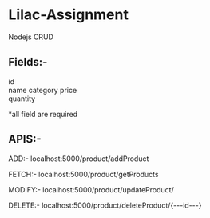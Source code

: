 # Lilac-Assignment
Nodejs CRUD


Fields:-
-------
id        
name
category
price        
quantity    

*all field are required



APIS:-
-----
ADD:-
localhost:5000/product/addProduct

FETCH:-
localhost:5000/product/getProducts

MODIFY:-
localhost:5000/product/updateProduct/

DELETE:-
localhost:5000/product/deleteProduct/{---id---}


